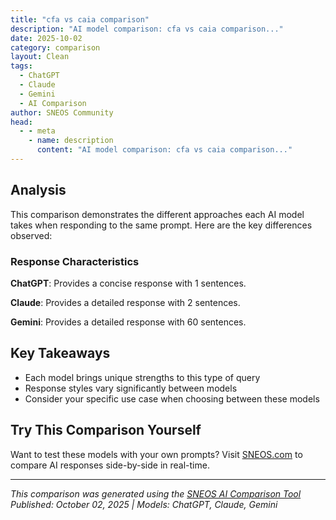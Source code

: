 ```yaml
---
title: "cfa vs caia comparison"
description: "AI model comparison: cfa vs caia comparison..."
date: 2025-10-02
category: comparison
layout: Clean
tags:
  - ChatGPT
  - Claude
  - Gemini
  - AI Comparison
author: SNEOS Community
head:
  - - meta
    - name: description
      content: "AI model comparison: cfa vs caia comparison..."
---
```


<ChatComparison
  title="cfa vs caia comparison"
  prompt="cfa vs caia comparison"
  :responses='{
    "ChatGPT": "The CFA (Chartered Financial Analyst) and CAIA (Chartered Alternative Investment Analyst) designations are both respected credentials in the finance and investment industry, but they focus on different areas of expertise. Here’s a comparison of the two:\n\n### CFA (Chartered Financial Analyst)\n\n**Focus:**  \n- The CFA program primarily emphasizes investment management and financial analysis. It covers a broad range of topics including equity and fixed income analysis, portfolio management, financial reporting, economics, and ethics.\n\n**Structure:**  \n- The CFA program consists of three levels of exams. Candidates must pass all three levels to earn the designation.\n- Topics covered in the curriculum include:\n  - Ethics and Professional Standards\n  - Quantitative Methods\n  - Economics\n  - Financial Reporting and Analysis\n  - Corporate Finance\n  - Equity Investments\n  - Fixed Income\n  - Derivatives\n  - Alternative Investments\n  - Portfolio Management and Wealth Planning\n\n**Time Commitment:**  \n- Candidates typically spend an average of 300 hours preparing for each level. The entire program can take several years to complete.\n\n**Target Audience:**  \n- Ideal for professionals in investment analysis, portfolio management, and financial research, including roles in asset management, investment banking, and research.\n\n**Recognition:**  \n- The CFA is highly respected globally and is often considered a gold standard for investment professionals.\n\n---\n\n### CAIA (Chartered Alternative Investment Analyst)\n\n**Focus:**\n- The CAIA program specifically emphasizes alternative investments, including hedge funds, private equity, commodities, real estate, and other non-traditional investments.\n\n**Structure:**  \n- The CAIA program consists of two levels of exams. Candidates must pass both levels to earn the CAIA designation.\n- Topics covered in the curriculum include:\n  - Introduction to Alternative Investments\n  - Hedge Funds\n  - Private Equity\n  - Real Assets\n  - Risk Management and Due Diligence\n  - Portfolio Management in Alternative Investments\n\n**Time Commitment:**  \n- The preparation for each level typically requires around 200-300 hours of study, and the entire program may be completed in a shorter time frame compared to the CFA.\n\n**Target Audience:**  \n- Particularly suited for professionals working in hedge funds, private equity, and other alternative asset classes, including roles in asset management that focus on alternatives.\n\n**Recognition:**  \n- The CAIA designation is gaining recognition, particularly among firms that specialize in alternative investments, but it is still more niche compared to the CFA.\n\n---\n\n### Summary\n\n- **CFA** is best for those looking for a comprehensive foundation in traditional investment management, while **CAIA** is ideal for those who wish to specialize in alternative investments.\n- The CFA program is more extensive and takes longer to complete, while the CAIA program is shorter and more focused.\n- Both designations add significant value to careers in finance, but they cater to different segments of the investment landscape.\n\n### Conclusion\n\nChoosing between the CFA and CAIA depends on your career goals and areas of interest. If you&#x27;re focused on a broad understanding of finance and investment management, the CFA might be the better choice. If your focus is primarily on alternative investments, then the CAIA could be more advantageous.",
    "Claude": "Here\u0027s a comprehensive comparison between the CFA (Chartered Financial Analyst) and CAIA (Chartered Alternative Investment Analyst) designations:\n\n## **Overview**\n\n**CFA (Chartered Financial Analyst)**\n- Covers broad investment management and analysis\n- Focus on traditional investments (stocks, bonds, derivatives)\n- Most recognized investment credential globally\n- Administered by CFA Institute\n\n**CAIA (Chartered Alternative Investment Analyst)**\n- Specialized focus on alternative investments\n- Covers hedge funds, private equity, real estate, commodities\n- Newer designation (established 2002)\n- Administered by CAIA Association\n\n## **Exam Structure**\n\n| Aspect | CFA | CAIA |\n|--------|-----|------|\n| **Levels** | 3 levels | 2 levels |\n| **Duration** | 3-5 years typically | 1-2 years typically |\n| **Format** | Level I: Multiple choice\u003Cbr\u003ELevel II: Item sets\u003Cbr\u003ELevel III: Essays \u002B item sets | Both levels: Multiple choice \u002B essays |\n| **Frequency** | Multiple times per year | Twice per year (March \u0026 September) |\n\n## **Curriculum Focus**\n\n**CFA Topics:**\n- Ethical and Professional Standards\n- Quantitative Methods\n- Economics\n- Financial Statement Analysis\n- Corporate Issuers\n- Equity Investments\n- Fixed Income\n- Derivatives\n- Alternative Investments\n- Portfolio Management\n\n**CAIA Topics:**\n- Professional Standards and Ethics\n- Introduction to Alternative Investments\n- Real Assets (REITs, commodities, natural resources)\n- Hedge Funds\n- Private Equity\n- Credit Instruments\n- Structured Products\n- Risk Management\n- Portfolio Management\n- Due Diligence\n\n## **Career Applications**\n\n**CFA is Better For:**\n- Portfolio management\n- Equity research\n- Investment banking\n- Financial planning\n- Corporate finance\n- General investment roles\n\n**CAIA is Better For:**\n- Hedge fund analysis\n- Private equity\n- Real estate investment\n- Commodity trading\n- Alternative investment consulting\n- Fund of funds management\n\n## **Requirements \u0026 Eligibility**\n\n**CFA Requirements:**\n- Bachelor\u0027s degree or equivalent work experience\n- 4,000 hours relevant work experience\n- Pass all 3 levels\n- Professional references\n\n**CAIA Requirements:**\n- Bachelor\u0027s degree or equivalent experience\n- 1 year relevant work experience\n- Pass both levels\n- Professional references\n\n## **Cost Comparison**\n\n**CFA Costs:**\n- Registration: ~$450\n- Level I: ~$1,000\n- Level II \u0026 III: ~$1,200 each\n- **Total: ~$3,850\u002B**\n\n**CAIA Costs:**\n- Each level: ~$1,400-1,500\n- **Total: ~$2,800-3,000**\n\n## **Difficulty \u0026 Pass Rates**\n\n**CFA:**\n- Generally lower pass rates (40-50%)\n- More comprehensive and demanding\n- Requires significant time commitment (300\u002B hours per level)\n\n**CAIA:**\n- Higher pass rates (60-70%)\n- More focused curriculum\n- Less time commitment (150-200 hours per level)\n\n## **Market Recognition**\n\n**CFA:**\n- Globally recognized gold standard\n- 190,000\u002B charterholders worldwide\n- Strong brand recognition across all finance sectors\n\n**CAIA:**\n- Growing recognition in alternatives space\n- 11,000\u002B charterholders worldwide\n- Highly respected in hedge funds and PE firms\n\n## **Which Should You Choose?**\n\n**Choose CFA if:**\n- You want broad investment knowledge\n- Seeking traditional finance roles\n- Want maximum career flexibility\n- Have 3-5 years to dedicate\n- Value global recognition\n\n**Choose CAIA if:**\n- You\u0027re focused on alternative investments\n- Already work in or target alts industry\n- Want faster completion\n- Have specific expertise in alternatives\n- Complement existing credentials\n\n**Consider Both if:**\n- You have significant experience\n- Work at institutional investment firms\n- Want to be an alternatives specialist with broad foundation\n\nMany professionals pursue CAIA after CFA to specialize in alternatives, making them complementary rather than competing designations.",
    "Gemini": "Let\u0027s break down the CFA (Chartered Financial Analyst) and CAIA (Chartered Alternative Investment Analyst) designations, highlighting their key differences and similarities to help you decide which one might be right for you.\n\n**CFA (Chartered Financial Analyst)**\n\n*   **Focus:** General investment management with a strong emphasis on portfolio management and security analysis.  Covers a broad range of asset classes, but typically with a focus on publicly traded securities.\n\n*   **Curriculum:**\n    *   **Level I:** Introduces core concepts and tools, focusing on ethical and professional standards, quantitative methods, economics, financial reporting and analysis, corporate finance, equity investments, fixed income, derivatives, and alternative investments.\n    *   **Level II:** Applies the tools and concepts learned in Level I to asset valuation, focusing on in-depth security analysis.\n    *   **Level III:** Focuses on portfolio management and wealth planning, integrating all the material learned in Levels I and II.\n\n*   **Ideal For:**\n    *   Aspiring portfolio managers\n    *   Equity analysts\n    *   Fixed income analysts\n    *   Research analysts\n    *   Consultants\n    *   Investment bankers\n    *   Anyone working in investment management roles focusing on traditional asset classes.\n\n*   **Difficulty:** Considered very challenging. Requires significant study time (300\u002B hours per level, on average).\n\n*   **Prerequisites:** Bachelor\u0027s degree (or equivalent) or be in the final year of your bachelor\u0027s degree program; or have four years of qualified professional work experience; or a combination of professional work experience and education that totals at least four years.  Requires passing all three levels and four years of qualified professional work experience.\n\n*   **Career Opportunities:** Portfolio management, equity research, fixed income research, investment banking, consulting, risk management, corporate finance. Strong brand recognition in traditional finance.\n\n*   **Cost:** Approximately $4,000-$5,000 USD for registration, exam fees, and study materials per level.  Plus membership fees.\n\n*   **Popularity:**  Very well-established and widely recognized globally in the investment management industry.  High saturation of charterholders in many markets.\n\n**CAIA (Chartered Alternative Investment Analyst)**\n\n*   **Focus:** Alternative investments, which include hedge funds, private equity, real estate, commodities, and other non-traditional asset classes.\n\n*   **Curriculum:**\n    *   **Level I:** Introduces the universe of alternative investments, covering asset classes, strategies, and their risk-return characteristics.  Includes professional standards and ethics.\n    *   **Level II:** Focuses on advanced topics in alternative investments, including due diligence, portfolio management, and current issues.\n\n*   **Ideal For:**\n    *   Hedge fund analysts\n    *   Private equity professionals\n    *   Real estate analysts\n    *   Fund of funds managers\n    *   Pension fund analysts responsible for alternative investment allocations\n    *   Anyone working in or seeking to work in the alternative investment space.\n\n*   **Difficulty:** Challenging, but generally considered less demanding than the CFA. Requires significant study time (200\u002B hours per level, on average).\n\n*   **Prerequisites:** Bachelor\u0027s degree (or equivalent) and one year of qualified professional experience; or four years of qualified professional experience. Requires passing both levels and demonstrating two years of qualified professional experience.\n\n*   **Career Opportunities:** Hedge fund management, private equity investing, real estate investing, fund of funds management, alternative investment consulting, institutional investment roles. Strong recognition within the alternatives industry.\n\n*   **Cost:** Approximately $4,000-$5,000 USD for registration, exam fees, and study materials per level. Plus membership fees.\n\n*   **Popularity:**  Growing in popularity as alternative investments become more prevalent in institutional portfolios.  Less saturated than the CFA.\n\n**Key Differences in a Table:**\n\n| Feature            | CFA                                    | CAIA                                      |\n|---------------------|-----------------------------------------|-------------------------------------------|\n| **Focus**           | General Investment Management           | Alternative Investments                   |\n| **Asset Classes**   | Publicly Traded Securities (primarily)  | Hedge Funds, Private Equity, Real Estate, Commodities, etc. |\n| **Curriculum Breadth**| Broader                                 | More focused                                 |\n| **Difficulty**      | Generally Considered More Difficult    | Generally Considered Less Difficult       |\n| **Brand Recognition**| Very High (globally)                 | High within the Alternatives Industry      |\n| **Target Audience** | Portfolio Managers, Equity Analysts, etc.| Hedge Fund Analysts, Private Equity Professionals, etc. |\n\n**Similarities:**\n\n*   **Ethical Standards:** Both programs emphasize ethical conduct and professional responsibility.\n*   **Rigorous Curriculum:** Both require significant dedication and study time.\n*   **Career Advancement:** Both can enhance career prospects and earning potential within their respective fields.\n*   **Continuing Education:** Both require ongoing continuing education to maintain the charter.\n*   **Exam Format:** Both are computer-based and multiple choice.\n\n**Which One Should You Choose?**\n\n*   **Choose CFA if:**\n    *   You\u0027re interested in a broad understanding of investment management.\n    *   You want to work primarily with publicly traded securities.\n    *   You desire a globally recognized designation with strong brand recognition.\n    *   You want to work in portfolio management, equity research, or fixed income analysis.\n    *   You\u0027re willing to commit a significant amount of time and effort to studying.\n*   **Choose CAIA if:**\n    *   You\u0027re specifically interested in alternative investments.\n    *   You want to work in hedge funds, private equity, real estate, or other alternative asset classes.\n    *   You prefer a more focused curriculum.\n    *   You are targeting roles in institutional asset allocation to alternative investments.\n\n**Can You Do Both?**\n\nYes, many professionals hold both the CFA and CAIA designations.  The CFA provides a solid foundation in investment management principles, while the CAIA provides specialized knowledge of alternative investments.  It demonstrates a broad and deep understanding of the investment landscape. However, consider your time constraints and career goals before pursuing both.  In some cases, one designation may be sufficient.\n\n**In summary:**\n\nThe CFA is a broader, more general investment management designation with greater global recognition. The CAIA is a more specialized designation focused on alternative investments.  Choose the designation that aligns best with your career goals and interests.  Consider the required time commitment and difficulty of each program.\n"
  }'
  published-date="14:12"
/>

## Analysis

This comparison demonstrates the different approaches each AI model takes when responding to the same prompt. Here are the key differences observed:

### Response Characteristics

**ChatGPT**: Provides a concise response with 1 sentences. 

**Claude**: Provides a detailed response with 2 sentences. 

**Gemini**: Provides a detailed response with 60 sentences. 

## Key Takeaways

- Each model brings unique strengths to this type of query
- Response styles vary significantly between models
- Consider your specific use case when choosing between these models

## Try This Comparison Yourself

Want to test these models with your own prompts? Visit [SNEOS.com](https://sneos.com) to compare AI responses side-by-side in real-time.

---

*This comparison was generated using the [SNEOS AI Comparison Tool](https://sneos.com)*
*Published: October 02, 2025 | Models: ChatGPT, Claude, Gemini*
